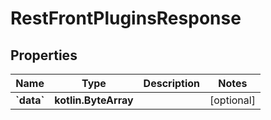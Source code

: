 
# RestFrontPluginsResponse

## Properties
| Name | Type | Description | Notes |
| ------------ | ------------- | ------------- | ------------- |
| **&#x60;data&#x60;** | **kotlin.ByteArray** |  |  [optional] |
